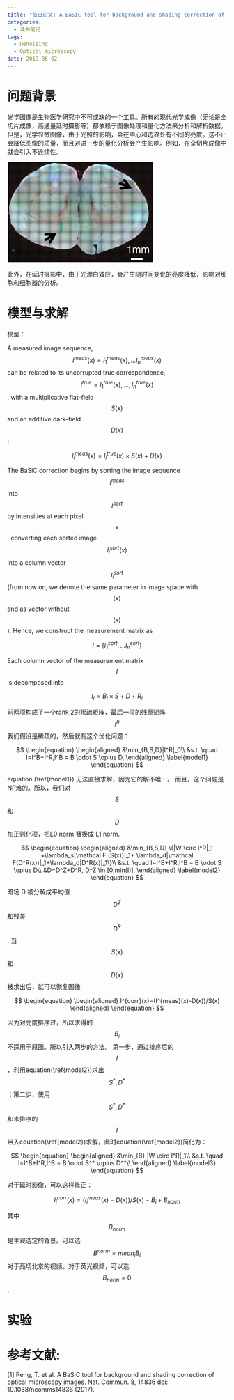 ```yaml
---
title: "每日论文: A BaSiC tool for background and shading correction of optical microscopy images"
categories:
  - 读书笔记
tags:
  - Denoising
  - Optical microscopy
date: 2019-06-02
---
```


# 问题背景

光学图像是生物医学研究中不可或缺的一个工具。所有的现代光学成像（无论是全切片成像，高通量延时摄影等）都依赖于图像处理和量化方法来分析和解析数据。但是，光学显微图像，由于光照的影响，会在中心和边界处有不同的亮度。这不止会降低图像的质量，而且对进一步的量化分析会产生影响。例如，在全切片成像中就会引入不连续性。

![](/images/BaSiC/WSI.png)

此外，在延时摄影中，由于光漂白效应，会产生随时间变化的亮度降低，影响对细胞和细胞器的分析。

# 模型与求解

模型：

A measured image sequence, $$I^{meas}(x)=I_1^{meas}(x),...I_n^{meas}(x)$$ can be related to its uncorrupted true correspondence, $$I^{true}=I^{true}_1(x),...,I^{true}_n(x)$$ , with a multiplicative flat-field $$S(x)$$ and an additive dark-field $$D(x)$$:

$$
\begin{equation}
I_{i}^{meas}(x)=I_i^{true}(x) \times S(x)+D(x)
\end{equation}
$$

The BaSiC correction begins by sorting the image sequence $$I^{meas}$$  into $$I^{sort}$$ by intensities at each pixel $$x$$, converting each sorted image $$I^{sort}_i(x)$$ into a column vector $$I^{sort}_i$$ (from now on, we denote the same parameter in image space with $$(x)$$
and as vector without $$(x)$$). Hence, we construct the measurement matrix as

$$
I=[I_1^{sort},...I_n^{sort}]
$$

Each column vector of the measurement matrix $$I$$ is decomposed into

$$
\begin{equation}
I_{i}=B_i \times S + D +R_i
\end{equation}
$$

前两项构成了一个rank 2的稀疏矩阵，最后一项的残量矩阵$$I^R$$我们假设是稀疏的，然后就有这个优化问题：

$$
\begin{equation}
\begin{aligned}
&\min_{B,S,D}|I^R|_0\\
&s.t. \quad I=I^B+I^R,I^B = B \odot S \oplus D,
\end{aligned}
\label{model1}
\end{equation}
$$

equation (\ref{model1}) 无法直接求解，因为它的解不唯一。 而且，这个问题是NP难的。所以，我们对$$S$$和$$D$$加正则化项，把L0 norm 替换成 L1 norm.

$$
\begin{equation}
\begin{aligned}
&\min_{B,S,D} \{|W \circ I^R|_1 +\lambda_s|\mathcal F (S(x))|_1+ \lambda_d|\mathcal F(D^R(x))|_1+\lambda_d|D^R(x)|_1\}\\
&s.t. \quad I=I^B+I^R,I^B = B \odot S \oplus D\\
&D=D^Z+D^R, D^Z \in [0,min(I)],
\end{aligned}
\label{model2}
\end{equation}
$$

暗场 D 被分解成平均值 $$D^Z$$ 和残差 $$D^R$$. 当$$S(x)$$和$$D(x)$$被求出后，就可以恢复图像

$$
\begin{equation}
\begin{aligned}
I^{corr}(x)=(I^{meas}(x)-D(x))/S(x)
\end{aligned}
\end{equation}
$$

因为对亮度排序过，所以求得的$$B_i$$不适用于原图。所以引入两步的方法。
第一步，通过排序后的$$I$$，利用equation(\ref{model2})求出$$S^*,D^*$$；第二步，使用$$S^*,D^*$$和未排序的$$I$$带入equation(\ref{model2})求解，此时equation(\ref{model2})简化为：

$$
\begin{equation}
\begin{aligned}
&\min_{B}  |W \circ I^R|_1\\
&s.t. \quad I=I^B+I^R,I^B = B \odot S^* \oplus D^*\\
\end{aligned}
\label{model3}
\end{equation}
$$

对于延时影像，可以这样修正：

$$
\begin{equation}
I^{corr}_i(x)=(I^{meas}_i(x)-D(x))/S(x)-B_i+B_{norm}
\end{equation}
$$

其中$$B_{norm}$$是主观选定的背景。可以选$$B^{norm}=mean_i{B_i}$$对于亮场北京的视频。对于荧光视频，可以选$$B_{norm}=0$$.

# 实验


# 参考文献:

[1] Peng, T. et al. A BaSiC tool for background and shading correction of optical microscopy images. Nat. Commun. 8, 14836 doi: 10.1038/ncomms14836 (2017).